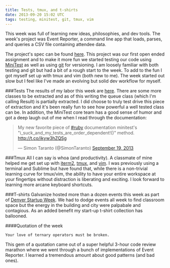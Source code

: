 ```yaml
---
title: Tests, tmux, and t-shirts
date: 2013-09-20 15:02 UTC
tags: testing, minitest, git, tmux, vim
---
```


This week was full of learning new ideas, philosophies, and dev tools.  The
week's project was Event Reporter, a command line app that loads, parses, and
queries a CSV file containing attendee data.  

The project's spec can be found
[here](http://tutorials.jumpstartlab.com/projects/event_reporter.html).  This
project was our first open ended assignment and to make it more fun we started
testing our code using
[MiniTest](http://tutorials.jumpstartlab.com/academy/workshops/testing_event_manager.html)
as well as using [git](http://try.github.io/levels/1/challenges/8) for versioning.  I am loosely familiar with both testing and git but had a bit of a rough start to the week.  To add to the fun I got myself set up with tmux and vim (both new to me).  The week started out slow but I feel like I've made an evolving but solid dev workflow for myself.  

###Tests
The results of my labor this week are
[here](https://github.com/srt32/event_reporter).  There are some more classes to
be extracted and as of this writing the queue class (which I'm calling Result)
is partially extracted.  I did choose to truly test drive this piece of
extraction and it's been really fun to see how powerful a well tested class can
be.  In addition, the MiniTest core team has a good sense of humor and got
a deep laugh out of me when I read through the documentation:

<blockquote class="twitter-tweet"><p>My new favorite piece of <a
href="https://twitter.com/search?q=%23ruby&amp;src=hash">#ruby</a> documentation
minitest&#39;s &quot;i_suck_and_my_tests_are_order_dependent!()&quot; method. <a
href="http://t.co/ikyw3hZQSg">http://t.co/ikyw3hZQSg</a></p>&mdash; Simon
Taranto (@SimonTaranto) <a
href="https://twitter.com/SimonTaranto/statuses/380832537481732096">September
19, 2013</a></blockquote>
<script async src="//platform.twitter.com/widgets.js" charset="utf-8"></script>

###Tmux
All I can say is whoa (and productivity).  A classmate of mine helped me get set
up with [iterm2](http://www.iterm2.com/#/section/home),
[tmux](http://tmux.sourceforge.net/), and
[vim](http://www.vim.org/).  I was previously using a terminal and Sublime but
have found that, while there is a non-trivial learning curve for tmux/vim, the
ability to have your entire workspace at your fingertips without distraction is
liberating and exciting.  I look forward to learning more arcane keyboard
shortcuts.


###T-shirts
Galvanize hosted more than a dozen events this week as part of [Denver Startup Week](http://www.denverstartupweek.com/).  We had to dodge events all week to find classroom space but the energy in the building and city were palpabale and contagious.  As an added benefit my start-up t-shirt collection has ballooned.

####Quotation of the week
```
Your love of ternary operators must be broken.
```

This gem of a quotation came out of a super helpful 3-hour code review marathon
where we went through a bunch of implementations of Event Reporter.  I learned
a tremendous amount about good patterns (and bad ones).


